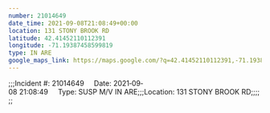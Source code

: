 ```yaml
---
number: 21014649
date_time: 2021-09-08T21:08:49+00:00
location: 131 STONY BROOK RD
latitude: 42.41452110112391
longitude: -71.19387458599819
type: IN ARE
google_maps_link: https://maps.google.com/?q=42.41452110112391,-71.19387458599819
---
```


;;;Incident #: 21014649     Date: 2021‐09‐08 21:08:49     Type: SUSP M/V IN ARE;;;Location: 131 STONY BROOK RD;;;;;;
